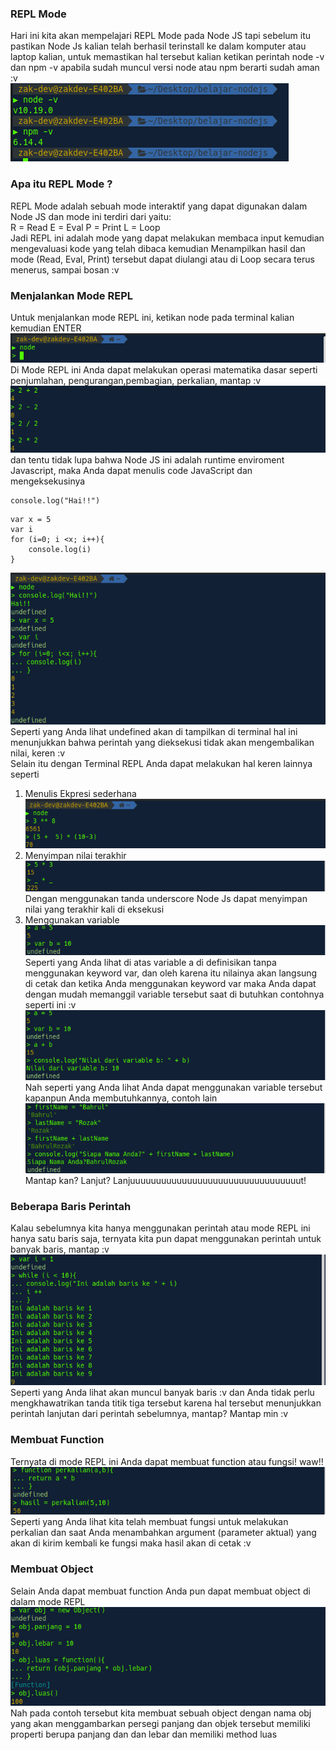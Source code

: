 ### REPL Mode

Hari ini kita akan mempelajari REPL Mode pada Node JS tapi sebelum itu pastikan Node Js kalian telah berhasil terinstall ke dalam komputer atau laptop kalian, untuk memastikan hal tersebut kalian ketikan perintah
node -v dan npm -v apabila sudah muncul versi node atau npm berarti sudah aman :v <br>
![](https://github.com/Bahrul-Rozak/Belajar-Node-JS/blob/main/01_REPL_MODE/image/check.png) <br>

### Apa itu REPL Mode ?
REPL Mode adalah sebuah mode interaktif yang dapat digunakan dalam Node JS dan mode ini terdiri dari yaitu: <br>
R = Read 
E = Eval
P = Print
L = Loop <br>
Jadi REPL ini adalah mode yang dapat melakukan membaca input kemudian mengevaluasi kode yang telah dibaca kemudian Menampilkan hasil dan mode (Read, Eval, Print) tersebut dapat diulangi atau di Loop secara terus menerus, sampai bosan :v 

### Menjalankan Mode REPL
Untuk menjalankan mode REPL ini, ketikan node pada terminal kalian kemudian ENTER <br>
![](https://github.com/Bahrul-Rozak/Belajar-Node-JS/blob/main/01_REPL_MODE/image/image.png) <br>
Di Mode REPL ini Anda dapat melakukan operasi matematika dasar seperti penjumlahan, pengurangan,pembagian, perkalian, mantap :v <br>
![](https://github.com/Bahrul-Rozak/Belajar-Node-JS/blob/main/01_REPL_MODE/image/operasimatematika.png) <br>
dan tentu tidak lupa bahwa Node JS ini adalah runtime enviroment Javascript, maka Anda dapat menulis code JavaScript dan mengeksekusinya <br>
```
console.log("Hai!!")
```
```
var x = 5 
var i
for (i=0; i <x; i++){
    console.log(i)
}
```
![](https://github.com/Bahrul-Rozak/Belajar-Node-JS/blob/main/01_REPL_MODE/image/codejs.png) <br>
Seperti yang Anda lihat undefined akan di tampilkan di terminal hal ini menunjukkan bahwa perintah yang dieksekusi tidak akan mengembalikan nilai, keren :v 
<br>
Selain itu dengan Terminal REPL Anda dapat melakukan hal keren lainnya seperti <br>
1. Menulis Ekpresi sederhana <br>
![](https://github.com/Bahrul-Rozak/Belajar-Node-JS/blob/main/01_REPL_MODE/image/ekpresi.png) <br>
2. Menyimpan nilai terakhir <br>
![](https://github.com/Bahrul-Rozak/Belajar-Node-JS/blob/main/01_REPL_MODE/image/menyimpan.png) <br>
Dengan menggunakan tanda underscore Node Js dapat menyimpan nilai yang terakhir kali di eksekusi 
3. Menggunakan variable <br>
![](https://github.com/Bahrul-Rozak/Belajar-Node-JS/blob/main/01_REPL_MODE/image/anonymousvar.png) <br>
Seperti yang Anda lihat di atas variable a di definisikan tanpa menggunakan keyword var, dan oleh karena itu nilainya akan langsung di cetak dan ketika Anda menggunakan keyword var maka Anda dapat dengan mudah memanggil variable tersebut saat di butuhkan contohnya seperti ini :v <br>
![](https://github.com/Bahrul-Rozak/Belajar-Node-JS/blob/main/01_REPL_MODE/image/variable.png) <br>
Nah seperti yang Anda lihat Anda dapat menggunakan variable tersebut kapanpun Anda membutuhkannya, contoh lain <br>
![](https://github.com/Bahrul-Rozak/Belajar-Node-JS/blob/main/01_REPL_MODE/image/var.png) <br>
Mantap kan? Lanjut? Lanjuuuuuuuuuuuuuuuuuuuuuuuuuuuuuuuuut! <br>

### Beberapa Baris Perintah 
Kalau sebelumnya kita hanya menggunakan perintah atau mode REPL ini hanya satu baris saja, ternyata kita pun dapat menggunakan perintah untuk banyak baris, mantap :v <br>
![](https://github.com/Bahrul-Rozak/Belajar-Node-JS/blob/main/01_REPL_MODE/image/multirow.png) <br>
Seperti yang Anda lihat akan muncul banyak baris :v dan Anda tidak perlu mengkhawatrikan tanda titik tiga tersebut karena hal tersebut menunjukkan perintah lanjutan dari perintah sebelumnya, mantap? Mantap min :v 

### Membuat Function
Ternyata di mode REPL ini Anda dapat membuat function atau fungsi! waw!! <br>
![](https://github.com/Bahrul-Rozak/Belajar-Node-JS/blob/main/01_REPL_MODE/image/function.png) <br>
Seperti yang Anda lihat kita telah membuat fungsi untuk melakukan perkalian dan saat Anda menambahkan argument (parameter aktual) yang akan di kirim kembali ke fungsi maka hasil akan di cetak :v 

### Membuat Object
Selain Anda dapat membuat function Anda pun dapat membuat object di dalam mode REPL <br>
![](https://github.com/Bahrul-Rozak/Belajar-Node-JS/blob/main/01_REPL_MODE/image/object.png) <br>
Nah pada contoh tersebut kita membuat sebuah object dengan nama obj yang akan menggambarkan persegi panjang dan objek tersebut memiliki properti berupa panjang dan dan lebar dan memiliki method luas 

